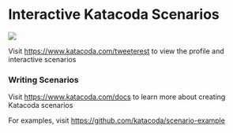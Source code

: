 # Interactive Katacoda Scenarios

[![](http://shields.katacoda.com/katacoda/tweeterest/count.svg)](https://www.katacoda.com/tweeterest "Get your profile on Katacoda.com")

Visit https://www.katacoda.com/tweeterest to view the profile and interactive scenarios

### Writing Scenarios
Visit https://www.katacoda.com/docs to learn more about creating Katacoda scenarios

For examples, visit https://github.com/katacoda/scenario-example
